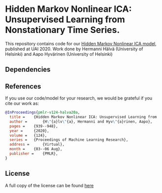 # Hidden Markov Nonlinear ICA: Unsupervised Learning from Nonstationary Time Series.

This repository contains code for our [Hidden Markov Nonlinear ICA model](https://arxiv.org/abs/2006.12107), published at UAI 2020. Work done by Hermanni Hälvä (University of Helsinki) and Aapo Hyvärinen (University of Helsinki)

## Dependencies


## References

If you use our code/model for your research, we would be grateful if you cite our work as:

```bib
@InProceedings{pmlr-v124-halva20a,
  title = 	 {Hidden Markov Nonlinear ICA: Unsupervised Learning from  Nonstationary Time Series},
  author =       {H\"{a}lv\"{a}, Hermanni and Hyv\"{a}rinen, Aapo},
  pages = 	 {939--948},
  year = 	 {2020},
  volume = 	 {124},
  series = 	 {Proceedings of Machine Learning Research},
  address = 	 {Virtual},
  month = 	 {03--06 Aug},
  publisher =    {PMLR},
}
```

## License
A full copy of the license can be found [here](LICENSE)
